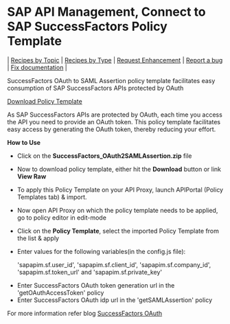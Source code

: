 # SAP API Management, Connect to SAP SuccessFactors Policy Template

\| [Recipes by Topic](../../../api-recipes-by-usecase.md) \| [Recipes by Type](../../../api-recipes-by-type.md) \| [Request Enhancement](https://github.com/SAP-samples/apibusinesshub-api-recipes/issues/new?assignees=&labels=Recipe%20Fix,enhancement&template=recipe-request.md&title=Improve%20successfactors-oauth-to-saml-assertion-policy-template ) \| [Report a bug](https://github.com/SAP-samples/apibusinesshub-api-recipes/issues/new?assignees=&labels=Recipe%20Fix,bug&template=bug_report.md&title=Issue%20with%20successfactors-oauth-to-saml-assertion-policy-template ) \| [Fix documentation](https://github.com/SAP-samples/apibusinesshub-api-recipes/issues/new?assignees=&labels=Recipe%20Fix,documentation&template=bug_report.md&title=Docu%20fix%20successfactors-oauth-to-saml-assertion-policy-template ) \|


SuccessFactors OAuth to SAML Assertion policy template facilitates easy consumption of SAP SuccessFactors APIs protected by OAuth

[Download Policy Template](SuccessFactors_OAuth2SAMLAssertion.zip)

As SAP SuccessFactors APIs are protected by OAuth, each time you access the API you need to provide an OAuth token. This policy template facilitates easy access by generating the OAuth token, thereby reducing your effort.

**How to Use**

* Click on the **SuccessFactors_OAuth2SAMLAssertion.zip** file
* Now to download policy template, either hit the **Download** button or link **View Raw**
* To apply this Policy Template on your API Proxy, launch APIPortal (Policy Templates tab) & import.
* Now open API Proxy on which the policy template needs to be applied, go to policy editor in edit-mode
* Click on the **Policy Template**, select the imported Policy Template from the list & apply
* Enter values for the following variables(in the config.js file):

     'sapapim.sf.user_id', 'sapapim.sf.client_id', 'sapapim.sf.company_id', 'sapapim.sf.token_url' and 'sapapim.sf.private_key'
 <Enter>

* Enter SuccessFactors OAuth token generation url in the 'getOAuthAccessToken' policy
* Enter SuccessFactors OAuth idp url in the 'getSAMLAssertion' policy

For more information  refer blog [SuccessFactors OAuth](https://blogs.sap.com/2017/03/05/how-to-initiate-an-oauth-connection-to-successfactors-employee-central/)
